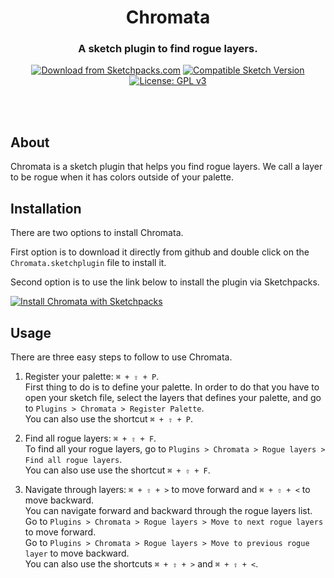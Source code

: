 <div align="center">

# Chromata

### A sketch plugin to find rogue layers.

[![Download from Sketchpacks.com](https://badges.sketchpacks.com/plugins/vladimirionita.chromata/version.svg)](https://api.sketchpacks.com/v1/plugins/vladimirionita.chromata/download)
[![Compatible Sketch Version](https://badges.sketchpacks.com/plugins/vladimirionita.chromata/compatibility.svg)](https://sketchpacks.com/abnamrocoesd/Chromata)
[![License: GPL v3](https://img.shields.io/badge/license-GPL%20v3-blue.svg)](https://www.gnu.org/licenses/gpl-3.0)

</div>
<br></br>

## About

Chromata is a sketch plugin that helps you find rogue layers. We call a layer to be rogue when it has colors outside of your palette.


## Installation

There are two options to install Chromata.

First option is to download it directly from github and double click on the `Chromata.sketchplugin` file to install it.

Second option is to use the link below to install the plugin via Sketchpacks.

[![Install Chromata with Sketchpacks](http://sketchpacks-com.s3.amazonaws.com/assets/badges/sketchpacks-badge-install.png "Install Chromata with Sketchpacks")](https://sketchpacks.com/abnamrocoesd/Chromata/install)

## Usage

There are three easy steps to follow to use Chromata.

1. Register your palette: `⌘ + ⇧ + P`.  
   First thing to do is to define your palette. 
   In order to do that you have to open your sketch file, select the layers that defines your palette,
   and go to `Plugins > Chromata > Register Palette`.  
   You can also use the shortcut `⌘ + ⇧ + P`.

2. Find all rogue layers: `⌘ + ⇧ + F`.  
   To find all your rogue layers, go to `Plugins > Chromata > Rogue layers > Find all rogue layers`.   
   You can also use use the shortcut `⌘ + ⇧ + F`.

3. Navigate through layers: `⌘ + ⇧ + >` to move forward and `⌘ + ⇧ + <` to move backward.  
   You can navigate forward and backward through the rogue layers list.  
   Go to `Plugins > Chromata > Rogue layers > Move to next rogue layers` to move forward.  
   Go to `Plugins > Chromata > Rogue layers > Move to previous rogue layer` to move backward.  
   You can also use the shortcuts `⌘ + ⇧ + >` and `⌘ + ⇧ + <`.
